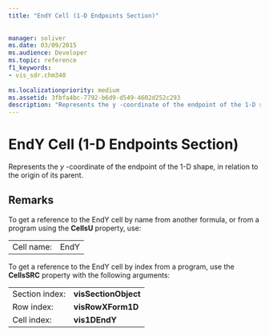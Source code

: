```yaml
---
title: "EndY Cell (1-D Endpoints Section)"
 
 
manager: soliver
ms.date: 03/09/2015
ms.audience: Developer
ms.topic: reference
f1_keywords:
- vis_sdr.chm340
 
ms.localizationpriority: medium
ms.assetid: 3fbfa4bc-7792-b6d9-d549-4602d252c293
description: "Represents the y -coordinate of the endpoint of the 1-D shape, in relation to the origin of its parent."
---
```


# EndY Cell (1-D Endpoints Section)

Represents the  *y*  -coordinate of the endpoint of the 1-D shape, in relation to the origin of its parent. 
  
## Remarks

To get a reference to the EndY cell by name from another formula, or from a program using the **CellsU** property, use: 
  
|||
|:-----|:-----|
| Cell name:  <br/> | EndY  <br/> |
   
To get a reference to the EndY cell by index from a program, use the **CellsSRC** property with the following arguments: 
  
|||
|:-----|:-----|
| Section index:  <br/> |**visSectionObject** <br/> |
| Row index:  <br/> |**visRowXForm1D** <br/> |
| Cell index:  <br/> |**vis1DEndY** <br/> |
   

